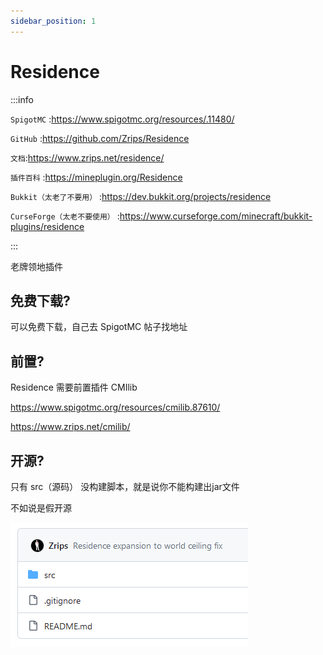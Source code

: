 ```yaml
---
sidebar_position: 1
---
```


# Residence

:::info

`SpigotMC` :https://www.spigotmc.org/resources/.11480/

`GitHub` :https://github.com/Zrips/Residence

`文档`:https://www.zrips.net/residence/

`插件百科` :https://mineplugin.org/Residence

`Bukkit（太老了不要用）` :https://dev.bukkit.org/projects/residence

`CurseForge（太老不要使用）` :https://www.curseforge.com/minecraft/bukkit-plugins/residence

:::

老牌领地插件

## 免费下载?

可以免费下载，自己去 SpigotMC 帖子找地址

## 前置?

Residence 需要前置插件 CMIlib

https://www.spigotmc.org/resources/cmilib.87610/

https://www.zrips.net/cmilib/

## 开源?

只有 src（源码） 没构建脚本，就是说你不能构建出jar文件

不如说是假开源

![](_images/Residence-github.png)
